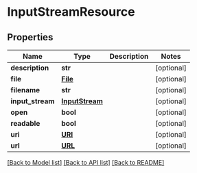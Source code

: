 # InputStreamResource

## Properties
Name | Type | Description | Notes
------------ | ------------- | ------------- | -------------
**description** | **str** |  | [optional] 
**file** | [**File**](File.md) |  | [optional] 
**filename** | **str** |  | [optional] 
**input_stream** | [**InputStream**](InputStream.md) |  | [optional] 
**open** | **bool** |  | [optional] 
**readable** | **bool** |  | [optional] 
**uri** | [**URI**](URI.md) |  | [optional] 
**url** | [**URL**](URL.md) |  | [optional] 

[[Back to Model list]](../README.md#documentation-for-models) [[Back to API list]](../README.md#documentation-for-api-endpoints) [[Back to README]](../README.md)



